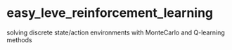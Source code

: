 # easy_leve_reinforcement_learning
solving discrete state/action environments with MonteCarlo and Q-learning methods
